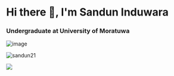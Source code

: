 <h1>Hi there 👋, I'm Sandun Induwara</h1>
<h3>Undergraduate at University of Moratuwa</h3> 

![image](https://www.codewars.com/users/Sandun_induwara/badges/small)
<p align="left"> <img src="https://komarev.com/ghpvc/?username=sandun21&label=Profile%20views&color=0e75b6&style=flat" alt="sandun21" /> </p>


<img align="left" src="https://github-readme-streak-stats.herokuapp.com/?user=sandun21&">
